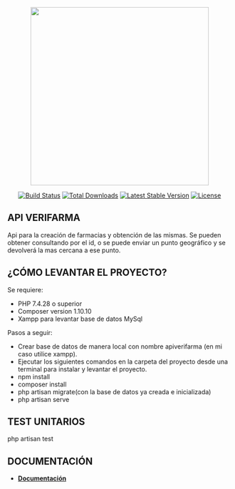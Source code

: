 <p align="center"><a href="https://laravel.com" target="_blank"><img src="https://raw.githubusercontent.com/laravel/art/master/logo-lockup/5%20SVG/2%20CMYK/1%20Full%20Color/laravel-logolockup-cmyk-red.svg" width="400"></a></p>

<p align="center">
<a href="https://travis-ci.org/laravel/framework"><img src="https://travis-ci.org/laravel/framework.svg" alt="Build Status"></a>
<a href="https://packagist.org/packages/laravel/framework"><img src="https://poser.pugx.org/laravel/framework/d/total.svg" alt="Total Downloads"></a>
<a href="https://packagist.org/packages/laravel/framework"><img src="https://poser.pugx.org/laravel/framework/v/stable.svg" alt="Latest Stable Version"></a>
<a href="https://packagist.org/packages/laravel/framework"><img src="https://poser.pugx.org/laravel/framework/license.svg" alt="License"></a>
</p>

## API VERIFARMA

Api para la creación de farmacias y obtención de las mismas. Se pueden obtener consultando por el id, o se puede enviar un punto geográfico y se devolverá la mas cercana a ese punto.

## ¿CÓMO LEVANTAR EL PROYECTO?

Se requiere: 

- PHP 7.4.28 o superior
- Composer version 1.10.10
- Xampp para levantar base de datos MySql

Pasos a seguir: 

- Crear base de datos de manera local con nombre apiverifarma (en mi caso utilice xampp).
- Ejecutar los siguientes comandos en la carpeta del proyecto desde una terminal para instalar y levantar el proyecto.
- npm install
- composer install
- php artisan migrate(con la base de datos ya creada e inicializada)
- php artisan serve


## TEST UNITARIOS

php artisan test

## DOCUMENTACIÓN

- **[Documentación](https://web.postman.co/workspace/My-Workspace~279f24ab-5544-4981-88ca-3d3b3c0f212b/request/8834881-0669c3ef-d69b-4540-91bd-b5c96cb556e1)**

